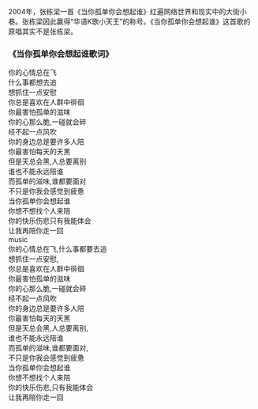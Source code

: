 

2004年，张栋梁一首《当你孤单你会想起谁》红遍网络世界和现实中的大街小巷。张栋梁因此赢得“华语K歌小天王”的称号。《当你孤单你会想起谁》这首歌的原唱其实不是张栋梁。

### 《当你孤单你会想起谁歌词》

你的心情总在飞  
什么事都想去追  
想抓住一点安慰  
你总是喜欢在人群中徘徊  
你最害怕孤单的滋味  
你的心那么脆,一碰就会碎  
经不起一点风吹  
你的身边总是要许多人陪  
你最害怕每天的天黑  
但是天总会黑,人总要离别  
谁也不能永远陪谁  
而孤单的滋味,谁都要面对  
不只是你我会感觉到疲惫  
当你孤单你会想起谁  
你想不想找个人来陪  
你的快乐伤悲只有我能体会  
让我再陪你走一回  
music  
你的心情总在飞,什么事都要去追  
想抓住一点安慰,  
你总是喜欢在人群中徘徊  
你最害怕孤单的滋味  
你的心那么脆,一碰就会碎  
经不起一点风吹  
你的身边总是要许多人陪  
你最害怕每天的天黑  
但是天总会黑,人总要离别,  
谁也不能永远陪谁  
而孤单的滋味,谁都要面对,  
不只是你我会感觉到疲惫  
当你孤单你会想起谁  
你想不想找个人来陪  
你的快乐伤悲,只有我能体会  
让我再陪你走一回

